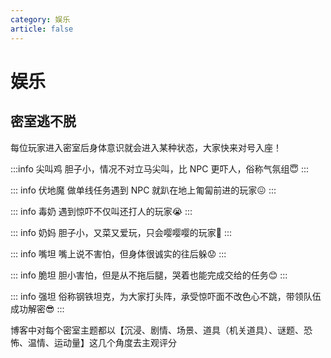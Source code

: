 ```yaml
---
category: 娱乐
article: false
---
```


# 娱乐

## 密室逃不脱

每位玩家进入密室后身体意识就会进入某种状态，大家快来对号入座！

:::info 尖叫鸡
胆子小，情况不对立马尖叫，比 NPC 更吓人，俗称气氛组:innocent:
:::

::: info 伏地魔
做单线任务遇到 NPC 就趴在地上匍匐前进的玩家:confounded:
:::

::: info 毒奶
遇到惊吓不仅叫还打人的玩家:sob:
:::

::: info 奶妈
胆子小，又菜又爱玩，只会嘤嘤嘤的玩家:pleading_face:
:::

::: info 嘴坦
嘴上说不害怕，但身体很诚实的往后躲:worried:
:::

::: info 脆坦
胆小害怕，但是从不拖后腿，哭着也能完成交给的任务:blush:
:::

::: info 强坦
俗称钢铁坦克，为大家打头阵，承受惊吓面不改色心不跳，带领队伍成功解密:sunglasses:
:::

博客中对每个密室主题都以【沉浸、剧情、场景、道具（机关道具）、谜题、恐怖、温情、运动量】这几个角度去主观评分